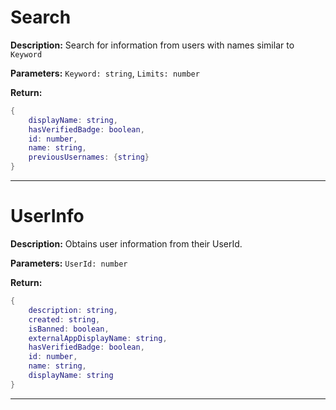 # Search
**Description:** Search for information from users with names similar to `Keyword`

**Parameters:** `Keyword: string`, `Limits: number`

**Return:**
```lua
{
    displayName: string,
    hasVerifiedBadge: boolean,
    id: number,
    name: string,
    previousUsernames: {string}
}
```
___
# UserInfo
**Description:** Obtains user information from their UserId.

**Parameters:** `UserId: number`

**Return:**
```lua
{
    description: string,
	created: string,
	isBanned: boolean,
	externalAppDisplayName: string,
	hasVerifiedBadge: boolean,
	id: number,
	name: string,
	displayName: string
}
```
___
